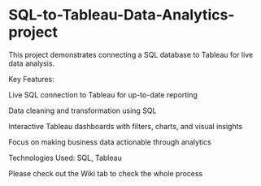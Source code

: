 # SQL-to-Tableau-Data-Analytics-project

This project demonstrates connecting a SQL database to Tableau for live data analysis.

Key Features:

Live SQL connection to Tableau for up-to-date reporting

Data cleaning and transformation using SQL

Interactive Tableau dashboards with filters, charts, and visual insights

Focus on making business data actionable through analytics

Technologies Used:
SQL, Tableau

Please check out the Wiki tab to check the whole process 
